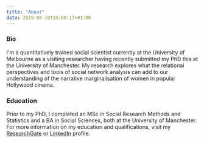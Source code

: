 ```yaml
---
title: "About"
date: 2019-08-10T15:50:17+01:00
---
```

### Bio

I'm a quantitatively trained social scientist currently at the University of Melbourne as a visiting researcher having recently submitted my PhD this at the University of Manchester. My research explores what the relational perspectives and tools of social network analysis can add to our understanding of the narrative marginalisation of women in popular Hollywood cinema.

### Education

Prior to my PhD, I completed an MSc in Social Research Methods and Statistics and a BA in Social Sciences, both at the University of Manchester. For more information on my education and qualifications, visit my [ResearchGate](https://www.researchgate.net/profile/Pete_Jones6) or [LinkedIn](https://www.linkedin.com/in/pete-jones-13b955105/) profile.